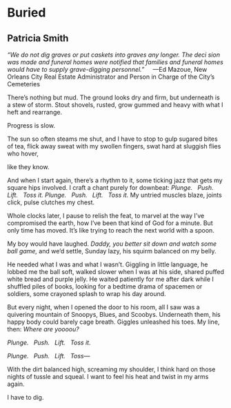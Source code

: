 # Buried
## Patricia Smith
_“We do not dig graves or put caskets into graves any longer. The deci_ _sion
was made and funeral homes were notified that families and_ _funeral homes
would have to supply grave-digging personnel.”_
    —Ed Mazoue, New Orleans City Real Estate Administrator and Person in
Charge of the City’s Cemeteries



There’s nothing but mud. The ground looks dry and firm,
but underneath is a stew of storm. Stout shovels, rusted,
grow gummed and heavy with what I heft and rearrange.

Progress is slow.

The sun so often steams me shut, and I have to stop
to gulp sugared bites of tea,
flick away sweat with my swollen fingers,
swat hard at sluggish flies who hover,

like they know.

And when I start again, there’s a rhythm to it,
some ticking jazz that gets my square hips involved.
I craft a chant purely for downbeat:
 _Plunge.   Push.   Lift.   Toss it._
 _Plunge.   Push.   Lift.   Toss it._
My untried muscles blaze,
joints click,
pulse clutches my chest.

Whole clocks later, I pause to relish the feat,
to marvel at the way I’ve compromised the earth,
how I’ve been that kind of God for a minute.
But only time has moved.
It’s like trying to reach the next world with a spoon.

My boy would have laughed.
 _Daddy, you better sit down and watch some ball game,_
and we’d settle, Sunday lazy,
his squirm balanced on my belly.

He needed what I was and what I wasn’t.
Giggling in little language, he lobbed me the ball soft,
walked slower when I was at his side,
shared puffed white bread and purple jelly.
He waited patiently for me after dark
while I shuffled piles of books, looking for
a bedtime drama of spacemen or soldiers,
some crayoned splash to wrap his day around.

But every night, when I opened the door to his room,
all I saw
was a quivering mountain of Snoopys, Blues, and Scoobys.
Underneath them, his happy body could barely cage breath.
Giggles unleashed his toes. My line, then: _Where are yoooou?_

 _Plunge.   Push.   Lift.   Toss it._

 _Plunge.   Push.   Lift.   Toss—_

With the dirt balanced high, screaming my shoulder,
I think hard on those nights of tussle and squeal.
I want to feel his heat and twist in my arms again.

I have to dig.